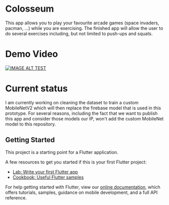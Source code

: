 # Colosseum

This app allows you to play your favourite arcade games (space invaders, pacman, ...) while you are exercising. The finished app will allow the user to do several exercises including, but not limited to push-ups and squats.

# Demo Video
[![IMAGE ALT TEST](https://i9.ytimg.com/vi/2aPK5I0f_6I/mqdefault.jpg?time=1575025049710&sqp=CITyg-8F&rs=AOn4CLC3DbboTGni5bma1G8a21ZNhhs4Fg)](https://youtu.be/2aPK5I0f_6I)

# Current status

I am currently working on cleaning the dataset to train a custom MobileNetV2 which will then replace the firebase model that is used in this prototype. For several reasons, including the fact that we want to publish this app and consider those models our IP, won't add the custom MobileNet model to this repository. 

## Getting Started

This project is a starting point for a Flutter application.

A few resources to get you started if this is your first Flutter project:

- [Lab: Write your first Flutter app](https://flutter.dev/docs/get-started/codelab)
- [Cookbook: Useful Flutter samples](https://flutter.dev/docs/cookbook)

For help getting started with Flutter, view our
[online documentation](https://flutter.dev/docs), which offers tutorials,
samples, guidance on mobile development, and a full API reference.
